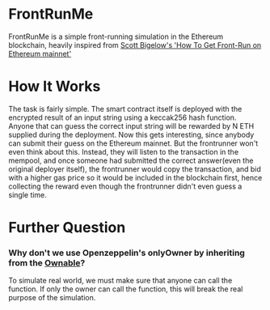 # FrontRunMe

FrontRunMe is a simple front-running simulation in the Ethereum blockchain, heavily inspired from [Scott Bigelow's 'How To Get Front-Run on Ethereum mainnet'](https://www.youtube.com/watch?v=UZ-NNd6yjFM&t=878s&ab_channel=ScottBigelow)


# How It Works
The task is fairly simple. The smart contract itself is deployed with the encrypted result of an input string using a keccak256 hash function. Anyone that can guess the correct input string will be rewarded by N ETH supplied during the deployment. Now this gets interesting, since anybody can submit their guess on the Ethereum mainnet. But the frontrunner won't even think about this. Instead, they will listen to the transaction in the mempool, and once someone had submitted the correct answer(even the original deployer itself), the frontrunner would copy the transaction, and bid with a higher gas price so it would be included in the blockchain first, hence collecting the reward even though the frontrunner didn't even guess a single time. 

# Further Question
### Why don't we use Openzeppelin's onlyOwner by inheriting from the [Ownable](https://github.com/OpenZeppelin/openzeppelin-contracts/blob/master/contracts/access/Ownable.sol)?
To simulate real world, we must make sure that anyone can call the function. If only the owner can call the function, this will break the real purpose of the simulation. 

